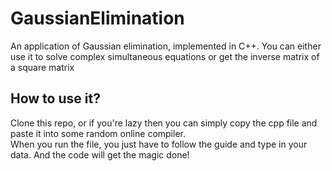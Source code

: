 # GaussianElimination
An application of Gaussian elimination, implemented in C++. You can either use it to solve complex simultaneous equations or get the inverse matrix of a square matrix

## How to use it?
Clone this repo, or if you're lazy then you can simply copy the cpp file and paste it into some random online compiler.<br>
When you run the file, you just have to follow the guide and type in your data. And the code will get the magic done!
